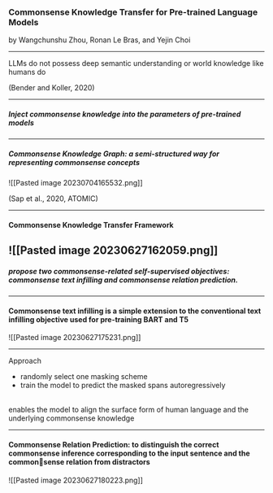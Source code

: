 
### Commonsense Knowledge Transfer for Pre-trained Language Models


by Wangchunshu Zhou, Ronan Le Bras, and Yejin Choi
<!-- element style="font-size: 24px"-->

---

LLMs do not possess deep semantic understanding or world knowledge like humans do

(Bender and Koller, 2020)
<!-- element style="font-size: 24px"-->

---
##### Inject commonsense knowledge into the parameters of pre-trained models



---
##### Commonsense Knowledge Graph: a semi-structured way for representing commonsense concepts

![[Pasted image 20230704165532.png]]

(Sap et al., 2020, ATOMIC)
<!-- element style="font-size: 24px"-->

---
#### Commonsense Knowledge Transfer Framework 

![[Pasted image 20230627162059.png]]
---
##### propose two commonsense-related self-supervised objectives: *commonsense text infilling and commonsense relation prediction.* 
---
#### **Commonsense text infilling** is a simple extension to the conventional text infilling objective used for pre-training BART and T5

![[Pasted image 20230627175231.png]]

---
Approach 
- <!-- element style="font-size: 28px"--> randomly select one masking scheme  
- <!-- element style="font-size: 28px"--> train the model to predict the masked spans autoregressively
<br/>
enables the model to align the surface form of human language and the underlying commonsense knowledge

---
#### Commonsense Relation Prediction: to distinguish the correct commonsense inference corresponding to the input sentence and the commonsense relation from distractors

![[Pasted image 20230627180223.png]]

